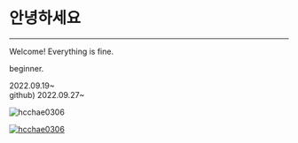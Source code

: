 # 안녕하세요
---
Welcome! Everything is fine.

beginner.

2022.09.19~   
github) 2022.09.27~

![hcchae0306](https://github-readme-stats.vercel.app/api?username=your-username&show_icons=true&theme=radical)

[![hcchae0306](https://github-readme-stats.vercel.app/api?username=hcchae0306)](https://github.com/anuraghazra/github-readme-stats)
